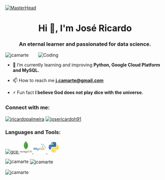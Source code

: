 [![MasterHead](https://as1.ftcdn.net/v2/jpg/02/42/83/38/1000_F_242833857_rsLAXVpWoSsKMOt9n5BCb4IRdNRupQ8X.jpg)](https://www.linkedin.com/in/jricardopalmeira/)

<h1 align="center">Hi 👋, I'm José Ricardo</h1>
<h3 align="center">An eternal learner and passionated for data science.</h3>
<img align="right" alt="Coding" width="400" src="https://miro.medium.com/max/1360/0*7Q3yvSIv_t0ioJ-Z.gif">

<p align="left"> <img src="https://komarev.com/ghpvc/?username=jcamarte&label=Profile%20views&color=0e75b6&style=flat" alt="jcamarte" /> </p>

- 🌱 I’m currently learning and improving **Python, Google Cloud Platform and MySQL.**

- 📫 How to reach me **j.camarte@gmail.com**

- ⚡ Fun fact **I believe God does not play dice with the universe.**

<h3 align="left">Connect with me:</h3>
<p align="left">
<a href="https://linkedin.com/in/jricardopalmeira" target="blank"><img align="center" src="https://raw.githubusercontent.com/rahuldkjain/github-profile-readme-generator/master/src/images/icons/Social/linked-in-alt.svg" alt="jricardopalmeira" height="30" width="40" /></a>
<a href="https://instagram.com/josericardoh91" target="blank"><img align="center" src="https://raw.githubusercontent.com/rahuldkjain/github-profile-readme-generator/master/src/images/icons/Social/instagram.svg" alt="josericardoh91" height="30" width="40" /></a>
</p>

<h3 align="left">Languages and Tools:</h3>
<p align="left"> <a href="https://cloud.google.com" target="_blank" rel="noreferrer"> <img src="https://www.vectorlogo.zone/logos/google_cloud/google_cloud-icon.svg" alt="gcp" width="40" height="40"/> </a> <a href="https://www.mongodb.com/" target="_blank" rel="noreferrer"> <img src="https://raw.githubusercontent.com/devicons/devicon/master/icons/mongodb/mongodb-original-wordmark.svg" alt="mongodb" width="40" height="40"/> </a> <a href="https://www.mysql.com/" target="_blank" rel="noreferrer"> <img src="https://raw.githubusercontent.com/devicons/devicon/master/icons/mysql/mysql-original-wordmark.svg" alt="mysql" width="40" height="40"/> </a> <a href="https://www.python.org" target="_blank" rel="noreferrer"> <img src="https://raw.githubusercontent.com/devicons/devicon/master/icons/python/python-original.svg" alt="python" width="40" height="40"/> </a> </p>

<p><img align="left" src="https://github-readme-stats.vercel.app/api/top-langs?username=jcamarte&show_icons=true&locale=en&layout=compact" alt="jcamarte" /></p>

<p>&nbsp;<img align="center" src="https://github-readme-stats.vercel.app/api?username=jcamarte&show_icons=true&locale=en" alt="jcamarte" /></p>

<p><img align="center" src="https://github-readme-streak-stats.herokuapp.com/?user=jcamarte&" alt="jcamarte" /></p>
